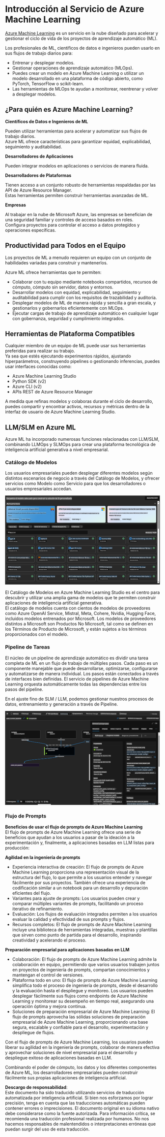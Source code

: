 # **Introducción al Servicio de Azure Machine Learning**

[Azure Machine Learning](https://ml.azure.com?WT.mc_id=aiml-138114-kinfeylo) es un servicio en la nube diseñado para acelerar y gestionar el ciclo de vida de los proyectos de aprendizaje automático (ML).

Los profesionales de ML, científicos de datos e ingenieros pueden usarlo en sus flujos de trabajo diarios para:

- Entrenar y desplegar modelos.
- Gestionar operaciones de aprendizaje automático (MLOps).
- Puedes crear un modelo en Azure Machine Learning o utilizar un modelo desarrollado en una plataforma de código abierto, como PyTorch, TensorFlow o scikit-learn.
- Las herramientas de MLOps te ayudan a monitorear, reentrenar y volver a desplegar modelos.

## ¿Para quién es Azure Machine Learning?

**Científicos de Datos e Ingenieros de ML**

Pueden utilizar herramientas para acelerar y automatizar sus flujos de trabajo diarios.  
Azure ML ofrece características para garantizar equidad, explicabilidad, seguimiento y auditabilidad.

**Desarrolladores de Aplicaciones**

Pueden integrar modelos en aplicaciones o servicios de manera fluida.

**Desarrolladores de Plataformas**

Tienen acceso a un conjunto robusto de herramientas respaldadas por las API de Azure Resource Manager.  
Estas herramientas permiten construir herramientas avanzadas de ML.

**Empresas**

Al trabajar en la nube de Microsoft Azure, las empresas se benefician de una seguridad familiar y controles de acceso basados en roles.  
Configura proyectos para controlar el acceso a datos protegidos y operaciones específicas.

## Productividad para Todos en el Equipo

Los proyectos de ML a menudo requieren un equipo con un conjunto de habilidades variadas para construir y mantenerlos.

Azure ML ofrece herramientas que te permiten:
- Colaborar con tu equipo mediante notebooks compartidos, recursos de cómputo, cómputo sin servidor, datos y entornos.
- Desarrollar modelos con equidad, explicabilidad, seguimiento y auditabilidad para cumplir con los requisitos de trazabilidad y auditoría.
- Desplegar modelos de ML de manera rápida y sencilla a gran escala, y gestionarlos y gobernarlos eficientemente con MLOps.
- Ejecutar cargas de trabajo de aprendizaje automático en cualquier lugar con gobernanza, seguridad y cumplimiento integrados.

## Herramientas de Plataforma Compatibles

Cualquier miembro de un equipo de ML puede usar sus herramientas preferidas para realizar su trabajo.  
Ya sea que estés ejecutando experimentos rápidos, ajustando hiperparámetros, construyendo pipelines o gestionando inferencias, puedes usar interfaces conocidas como:
- Azure Machine Learning Studio
- Python SDK (v2)
- Azure CLI (v2)
- APIs REST de Azure Resource Manager

A medida que refinas modelos y colaboras durante el ciclo de desarrollo, puedes compartir y encontrar activos, recursos y métricas dentro de la interfaz de usuario de Azure Machine Learning Studio.

## **LLM/SLM en Azure ML**

Azure ML ha incorporado numerosas funciones relacionadas con LLM/SLM, combinando LLMOps y SLMOps para crear una plataforma tecnológica de inteligencia artificial generativa a nivel empresarial.

### **Catálogo de Modelos**

Los usuarios empresariales pueden desplegar diferentes modelos según distintos escenarios de negocio a través del Catálogo de Modelos, y ofrecer servicios como Modelo como Servicio para que los desarrolladores o usuarios empresariales accedan.

![models](../../../../translated_images/models.2450411eac222e539ffb55785a8f550d01be1030bd8eb67c9c4f9ae4ca5d64be.es.png)

El Catálogo de Modelos en Azure Machine Learning Studio es el centro para descubrir y utilizar una amplia gama de modelos que te permiten construir aplicaciones de inteligencia artificial generativa.  
El catálogo de modelos cuenta con cientos de modelos de proveedores como Azure OpenAI Service, Mistral, Meta, Cohere, Nvidia, Hugging Face, incluidos modelos entrenados por Microsoft. Los modelos de proveedores distintos a Microsoft son Productos No Microsoft, tal como se definen en los Términos de Producto de Microsoft, y están sujetos a los términos proporcionados con el modelo.

### **Pipeline de Tareas**

El núcleo de un pipeline de aprendizaje automático es dividir una tarea completa de ML en un flujo de trabajo de múltiples pasos. Cada paso es un componente manejable que puede desarrollarse, optimizarse, configurarse y automatizarse de manera individual. Los pasos están conectados a través de interfaces bien definidas. El servicio de pipelines de Azure Machine Learning orquesta automáticamente todas las dependencias entre los pasos del pipeline.

En el ajuste fino de SLM / LLM, podemos gestionar nuestros procesos de datos, entrenamiento y generación a través de Pipeline.

![finetuning](../../../../translated_images/finetuning.b52e4aa971dfd8d3c668db913a2b419380533bd3a920d227ec19c078b7b3f309.es.png)

### **Flujo de Prompts**

**Beneficios de usar el flujo de prompts de Azure Machine Learning**  
El flujo de prompts de Azure Machine Learning ofrece una serie de beneficios que ayudan a los usuarios a pasar de la ideación a la experimentación y, finalmente, a aplicaciones basadas en LLM listas para producción:

**Agilidad en la ingeniería de prompts**

- Experiencia interactiva de creación: El flujo de prompts de Azure Machine Learning proporciona una representación visual de la estructura del flujo, lo que permite a los usuarios entender y navegar fácilmente por sus proyectos. También ofrece una experiencia de codificación similar a un notebook para un desarrollo y depuración eficientes del flujo.
- Variantes para ajuste de prompts: Los usuarios pueden crear y comparar múltiples variantes de prompts, facilitando un proceso iterativo de refinamiento.
- Evaluación: Los flujos de evaluación integrados permiten a los usuarios evaluar la calidad y efectividad de sus prompts y flujos.
- Recursos completos: El flujo de prompts de Azure Machine Learning incluye una biblioteca de herramientas integradas, muestras y plantillas que sirven como punto de partida para el desarrollo, inspirando creatividad y acelerando el proceso.

**Preparación empresarial para aplicaciones basadas en LLM**

- Colaboración: El flujo de prompts de Azure Machine Learning admite la colaboración en equipo, permitiendo que varios usuarios trabajen juntos en proyectos de ingeniería de prompts, compartan conocimientos y mantengan el control de versiones.
- Plataforma todo en uno: El flujo de prompts de Azure Machine Learning simplifica todo el proceso de ingeniería de prompts, desde el desarrollo y la evaluación hasta el despliegue y monitoreo. Los usuarios pueden desplegar fácilmente sus flujos como endpoints de Azure Machine Learning y monitorear su desempeño en tiempo real, asegurando una operación óptima y mejora continua.
- Soluciones de preparación empresarial de Azure Machine Learning: El flujo de prompts aprovecha las sólidas soluciones de preparación empresarial de Azure Machine Learning, proporcionando una base segura, escalable y confiable para el desarrollo, experimentación y despliegue de flujos.

Con el flujo de prompts de Azure Machine Learning, los usuarios pueden liberar su agilidad en la ingeniería de prompts, colaborar de manera efectiva y aprovechar soluciones de nivel empresarial para el desarrollo y despliegue exitoso de aplicaciones basadas en LLM.

Combinando el poder de cómputo, los datos y los diferentes componentes de Azure ML, los desarrolladores empresariales pueden construir fácilmente sus propias aplicaciones de inteligencia artificial.

**Descargo de responsabilidad**:  
Este documento ha sido traducido utilizando servicios de traducción automatizada por inteligencia artificial. Si bien nos esforzamos por lograr precisión, tenga en cuenta que las traducciones automáticas pueden contener errores o imprecisiones. El documento original en su idioma nativo debe considerarse como la fuente autorizada. Para información crítica, se recomienda una traducción profesional realizada por humanos. No nos hacemos responsables de malentendidos o interpretaciones erróneas que puedan surgir del uso de esta traducción.